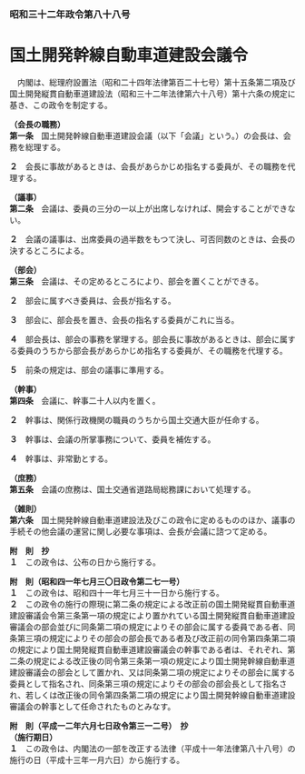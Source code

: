 ### 昭和三十二年政令第八十八号  
# 国土開発幹線自動車道建設会議令  
　内閣は、総理府設置法（昭和二十四年法律第百二十七号）第十五条第二項及び国土開発縦貫自動車道建設法（昭和三十二年法律第六十八号）第十六条の規定に基き、この政令を制定する。  
  
**（会長の職務）**  
**第一条**　国土開発幹線自動車道建設会議（以下「会議」という。）の会長は、会務を総理する。  
  
**２**　会長に事故があるときは、会長があらかじめ指名する委員が、その職務を代理する。  
  
**（議事）**  
**第二条**　会議は、委員の三分の一以上が出席しなければ、開会することができない。  
  
**２**　会議の議事は、出席委員の過半数をもつて決し、可否同数のときは、会長の決するところによる。  
  
**（部会）**  
**第三条**　会議は、その定めるところにより、部会を置くことができる。  
  
**２**　部会に属すべき委員は、会長が指名する。  
  
**３**　部会に、部会長を置き、会長の指名する委員がこれに当る。  
  
**４**　部会長は、部会の事務を掌理する。部会長に事故があるときは、部会に属する委員のうちから部会長があらかじめ指名する委員が、その職務を代理する。  
  
**５**　前条の規定は、部会の議事に準用する。  
  
**（幹事）**  
**第四条**　会議に、幹事二十人以内を置く。  
  
**２**　幹事は、関係行政機関の職員のうちから国土交通大臣が任命する。  
  
**３**　幹事は、会議の所掌事務について、委員を補佐する。  
  
**４**　幹事は、非常勤とする。  
  
**（庶務）**  
**第五条**　会議の庶務は、国土交通省道路局総務課において処理する。  
  
**（雑則）**  
**第六条**　国土開発幹線自動車道建設法及びこの政令に定めるもののほか、議事の手続その他会議の運営に関し必要な事項は、会長が会議に諮つて定める。  
  
**附　則　抄**  
**１**　この政令は、公布の日から施行する。  
  
**附　則（昭和四一年七月三〇日政令第二七一号）**  
**１**　この政令は、昭和四十一年七月三十一日から施行する。  
**２**　この政令の施行の際現に第二条の規定による改正前の国土開発縦貫自動車道建設審議会令第三条第一項の規定により置かれている国土開発縦貫自動車道建設審議会の部会並びに同条第二項の規定によりその部会に属する委員である者、同条第三項の規定によりその部会の部会長である者及び改正前の同令第四条第二項の規定により国土開発縦貫自動車道建設審議会の幹事である者は、それぞれ、第二条の規定による改正後の同令第三条第一項の規定により国土開発幹線自動車道建設審議会の部会として置かれ、又は同条第二項の規定によりその部会に属する委員として指名され、同条第三項の規定によりその部会の部会長として指名され、若しくは改正後の同令第四条第二項の規定により国土開発幹線自動車道建設審議会の幹事として任命されたものとみなす。  
  
**附　則（平成一二年六月七日政令第三一二号）　抄**  
**（施行期日）**  
**１**　この政令は、内閣法の一部を改正する法律（平成十一年法律第八十八号）の施行の日（平成十三年一月六日）から施行する。  
  
